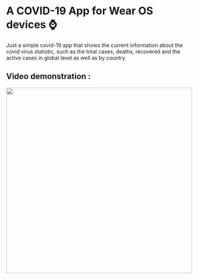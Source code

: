 # A COVID-19 App for Wear OS devices ⌚

Just a simple covid-19 app that shows the current information about the covid virus statistic, such as the total cases, deaths, recovered and the active cases in global level as well as by country


## Video demonstration  :

<img src="https://imgur.com/gBKqx9K.gif" height="500em" /> 

